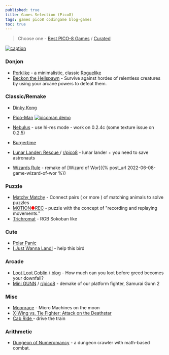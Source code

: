 ```yaml
---
published: true
title: Games Selection (Pico8)
tags: games pico8 codingame blog-games
toc: true
---
```

> Choose one - [Best PICO-8 Games](https://nerdyteachers.com/PICO-8/Games/Top200/?y=all&d=grid) / [Curated](https://nerdyteachers.com/PICO-8/Games/)

[![caption](https://www.lexaloffle.com/media/66501/dkbanner_6x.jpg)](https://www.lexaloffle.com/bbs/?tid=51877)


### Donjon
- [Porklike](https://www.lexaloffle.com/bbs/?tid=37045) -  a minimalistic, classic [Roguelike](https://www.youtube.com/watch?v=HnY7Inp74dw&list=PLea8cjCua_P3LL7J1Q9b6PJua0A-96uUS)
- [Beckon the Hellspawn](https://www.lexaloffle.com/bbs/?pid=125548#p) - Survive against hordes of relentless creatures by using your arcane powers to defeat them.

### Classic/Remake
- [Dinky Kong](https://www.lexaloffle.com/bbs/?tid=51877)
- [Pico-Man](https://www.lexaloffle.com/bbs/?tid=2098)
[![picoman demo](https://blogger.googleusercontent.com/img/b/R29vZ2xl/AVvXsEhzLPdpsjFoHSaFskBz_y6ZUr51YnbY0gagbFBMSN_G4hcNw5EkSNSsHcCzgewCdOFoIYn_KOIgsi_K7VWQQcN3Y_ffnayDoJIqwkvwLzDp4J62H9r-6ezN6vlsG7FrVTpy6hAFqrwS0ST0/s320/picoman.gif)](https://www.indieretronews.com/2015/10/pico-8-8-bit-fantasy-console-from.html)

- [Nebulus](https://carlc27843.itch.io/nebulus) - use hi-res mode - work on 0.2.4c (some texture issue on 0.2.5)
- [Burgertime](https://www.lexaloffle.com/bbs/?pid=97318)
- [Lunar Lander: Rescue ](https://rgbzen.itch.io/lunar-lander-rescue) / [r/pico8](https://www.reddit.com/r/pico8/comments/1fb55wn/lunar_lander_rescue/) - lunar lander + you need to save astronauts
- [Wizards Rule](https://www.lexaloffle.com/bbs/?pid=17568) - remake of [Wizard of Wor]({% post_url 2022-06-08-game-wizard-of-wor %})

### Puzzle
- [Matchy Matchy](https://www.lexaloffle.com/bbs/?tid=4022) - Connect pairs ( or more ) of matching animals to solve puzzles
- [MOTION<span style="color:red">●</span>REC](https://www.lexaloffle.com/bbs/?pid=131910#p) - puzzle with the concept of "recording and replaying movements."
- [Trichromat](https://www.lexaloffle.com/bbs/?pid=142886#p) - RGB Sokoban like

### Cute
- [Polar Panic](https://www.lexaloffle.com/bbs/?tid=36118)
- [I Just Wanna Land!](https://www.lexaloffle.com/bbs/?pid=56075#p) - help this bird

### Arcade
- [Loot Loot Goblin](https://voidgazerbon.itch.io/loot-loot-goblin) / [blog](https://mastodon.social/@voidgazerBon) - How much can you loot before greed becomes your downfall?
- [Mini GUNN](https://www.lexaloffle.com/bbs/?pid=156863#p) / [r/pico8](https://www.reddit.com/r/pico8/comments/1gwk5fv/we_just_published_a_fanmade_pico8_demake_of_our/) - demake of our platform fighter, Samurai Gunn 2

### Misc
- [Moonrace](https://www.lexaloffle.com/bbs/?pid=85776#p) - Micro Machines on the moon
- [X-Wing vs. Tie Fighter: Attack on the Deathstar](https://www.lexaloffle.com/bbs/?pid=53727#p)
- [Cab Ride ](https://www.lexaloffle.com/bbs/?pid=86966) - drive the train

### Arithmetic
- [Dungeon of Numeromancy](https://voidgazerbon.itch.io/dungeon-of-numeromancy) -  a dungeon crawler with math-based combat.
